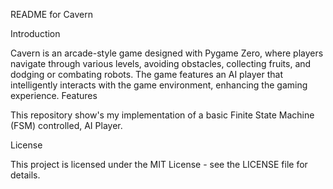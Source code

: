 README for Cavern

Introduction

Cavern is an arcade-style game designed with Pygame Zero, where players navigate through various levels, avoiding obstacles, collecting fruits, and dodging or combating robots. The game features an AI player that intelligently interacts with the game environment, enhancing the gaming experience.
Features

This repository show's my implementation of a basic Finite State Machine (FSM) controlled, AI Player.


License

This project is licensed under the MIT License - see the LICENSE file for details.
